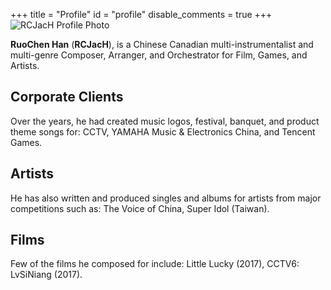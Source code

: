 +++
title = "Profile"
id = "profile"
disable_comments = true
+++
![RCJacH Profile Photo](http://mmbiz.qpic.cn/mmbiz_jpg/loZoIZmQM3XfCVWxVDq78xbN1g2ZR1vS5MO0nICfrXoMtlZsHB36LhUkA576zARcWAJ9peRlyOHMdJzVqfa0ew/640?wx_fmt=jpeg&tp=webp&wxfrom=5&wx_lazy=1)

**RuoChen Han** (**RCJacH**), is a Chinese Canadian multi-instrumentalist and multi-genre Composer, Arranger, and Orchestrator for Film, Games, and Artists.

## Corporate Clients
Over the years, he had created music logos, festival, banquet, and product theme songs for: CCTV, YAMAHA Music & Electronics China, and Tencent Games.

## Artists

He has also written and produced singles and albums for artists from major competitions such as: The Voice of China, Super Idol (Taiwan).

## Films

Few of the films he composed for include: Little Lucky (2017), CCTV6: LvSiNiang (2017). 